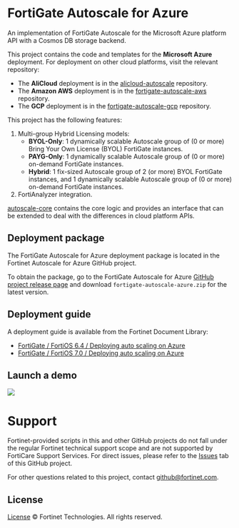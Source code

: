 # FortiGate Autoscale for Azure

An implementation of FortiGate Autoscale for the Microsoft Azure platform API with a Cosmos DB storage backend.

This project contains the code and templates for the **Microsoft Azure** deployment. For deployment on other cloud platforms, visit the relevant repository:

* The **AliCloud** deployment is in the  [alicloud-autoscale](https://github.com/fortinet/alicloud-autoscale/) repository.
* The **Amazon AWS** deployment is in the [fortigate-autoscale-aws](https://github.com/fortinet/fortigate-autoscale-aws) repository.
* The **GCP** deployment is in the [fortigate-autoscale-gcp](https://github.com/fortinet/fortigate-autoscale-gcp) repository.

This project has the following features:

1. Multi-group Hybrid Licensing models:
    * **BYOL-Only**: 1 dynamically scalable Autoscale group of (0 or more) Bring Your Own License (BYOL) FortiGate instances.
    * **PAYG-Only**: 1 dynamically scalable Autoscale group of (0 or more) on-demand FortiGate instances.
    * **Hybrid**: 1 fix-sized Autoscale group of 2 (or more) BYOL FortiGate instances, and 1 dynamically scalable Autoscale group of (0 or more) on-demand FortiGate instances.
2. FortiAnalyzer integration.

[autoscale-core](https://github.com/fortinet/autoscale-core) contains the core logic and provides an interface that can be extended to deal with the differences in cloud platform APIs.

## Deployment package

The FortiGate Autoscale for Azure deployment package is located in the Fortinet Autoscale for Azure GitHub project.

To obtain the package, go to the FortiGate Autoscale for Azure [GitHub project release page](https://github.com/fortinet/fortigate-autoscale-azure/releases) and download `fortigate-autoscale-azure.zip` for the latest version.

## Deployment guide

A deployment guide is available from the Fortinet Document Library:

  + [ FortiGate / FortiOS 6.4 / Deploying auto scaling on Azure](https://docs.fortinet.com/document/fortigate-public-cloud/6.4.0/azure-administration-guide/161167/deploying-autoscaling-on-azure)
  + [ FortiGate / FortiOS 7.0 / Deploying auto scaling on Azure](https://docs.fortinet.com/document/fortigate-public-cloud/7.0.0/azure-administration-guide/161167/deploying-autoscaling-on-azure)

## Launch a demo

<a href="https://portal.azure.com/#create/Microsoft.Template/uri/https%3A%2F%2Fraw.githubusercontent.com%2Ffortinet%2Ffortigate-autoscale-azure%2F3.5.2-dev.0%2Ftemplates%2Fdeploy_fortigate_autoscale.hybrid_licensing.json" target="_blank"><img src="http://azuredeploy.net/deploybutton.png"/></a>

# Support

Fortinet-provided scripts in this and other GitHub projects do not fall under the regular Fortinet technical support scope and are not supported by FortiCare Support Services.
For direct issues, please refer to the [Issues](https://github.com/fortinet/fortigate-autoscale-azure/issues) tab of this GitHub project.

For other questions related to this project, contact [github@fortinet.com](mailto:github@fortinet.com).

## License

[License](./LICENSE) © Fortinet Technologies. All rights reserved.
